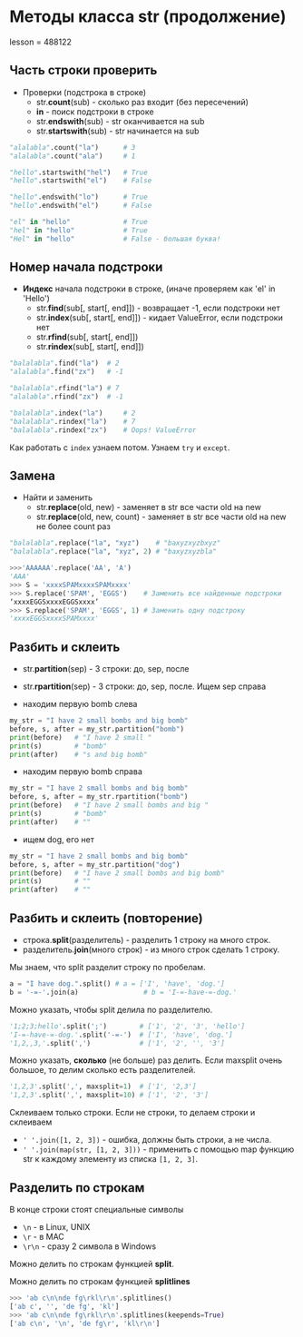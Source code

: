 # Методы класса str (продолжение)

lesson = 488122



## Часть строки проверить

*   Проверки (подстрока в строке)
    * str.**count**(sub) - сколько раз входит (без пересечений)
    * **in** - поиск подстроки в строке
    * str.**endswith**(sub) - str оканчивается на sub
    * str.**startswith**(sub) - str начинается на sub
    
```python
"alalabla".count("la")      # 3
"alalabla".count("ala")     # 1

"hello".startswith("hel")   # True
"hello".startswith("el")    # False

"hello".endswith("lo")      # True
"hello".endswith("el")      # False

"el" in "hello"             # True           
"hel" in "hello"            # True
"Hel" in "hello"            # False - большая буква!
```    

## Номер начала подстроки   

* **Индекс** начала подстроки в строке, (иначе проверяем как 'el' in 'Hello')
    * str.**find**(sub\[, start\[, end\]\]) - возвращает -1, если подстроки нет
    * str.**index**(sub\[, start\[, end\]\]) - кидает ValueError, если подстроки нет
    * str.**rfind**(sub\[, start\[, end\]\])
    * str.**rindex**(sub\[, start\[, end\]\])
    
```python
"balalabla".find("la")  # 2
"alalabla".find("zx")   # -1

"balalabla".rfind("la") # 7
"alalabla".rfind("zx")  # -1

"balalabla".index("la")     # 2
"balalabla".rindex("la")    # 7
"balalabla".rindex("zx")    # Oops! ValueError
```

Как работать с `index` узнаем потом. Узнаем `try` и `except`.

## Замена

* Найти и заменить
    * str.**replace**(old, new) - заменяет в str все части old на new 
    * str.**replace**(old, new, count) - заменяет в str все части old на new не более count раз
    
```python
"balalabla".replace("la", "xyz")    # "baxyzxyzbxyz"
"balalabla".replace("la", "xyz", 2) # "baxyzxyzbla"
```  

```python
>>>'AAAAAA'.replace('AA', 'A')
'AAA'
>>> S = 'xxxxSPAMxxxxSPAMxxxx'
>>> S.replace('SPAM', 'EGGS')    # Заменить все найденные подстроки
‘xxxxEGGSxxxxEGGSxxxx’
>>> S.replace('SPAM', 'EGGS', 1) # Заменить одну подстроку
'xxxxEGGSxxxxSPAMxxxx'
```  

## Разбить и склеить

* str.**partition**(sep) - 3 строки: до, sep, после
* str.**rpartition**(sep) - 3 строки: до, sep, после. Ищем sep справа

* находим первую bomb слева
```python
my_str = "I have 2 small bombs and big bomb"
before, s, after = my_str.partition("bomb")
print(before)   # "I have 2 small "
print(s)        # "bomb"
print(after)    # "s and big bomb"
```

* находим первую bomb справа
```python
my_str = "I have 2 small bombs and big bomb"
before, s, after = my_str.rpartition("bomb")
print(before)   # "I have 2 small bombs and big "
print(s)        # "bomb"
print(after)    # ""
```

* ищем dog, его нет
```python
my_str = "I have 2 small bombs and big bomb"
before, s, after = my_str.partition("dog")
print(before)   # "I have 2 small bombs and big bomb"
print(s)        # ""
print(after)    # ""
```

## Разбить и склеить (повторение)

* строка.**split**(разделитель) - разделить 1 строку на много строк.
* разделитель.**join**(много строк) - из много строк сделать 1 строку.

Мы знаем, что split разделит строку по пробелам.
```python
a = "I have dog.".split() # a = ['I', 'have', 'dog.']
b = '-=-'.join(a)                # b = 'I-=-have-=-dog.'
```

Можно указать, чтобы split делила по разделителю.
```python
'1;2;3;hello'.split(';')        # ['1', '2', '3', 'hello']
'I-=-have-=-dog.'.split('-=-')  # ['I', 'have', 'dog.']
'1,2,,3,'.split(',')            # ['1', '2', '', '3']
```

Можно указать, **сколько** (не больше) раз делить. Если maxsplit очень большое, то делим сколько есть разделителей.
```python
'1,2,3'.split(',', maxsplit=1)  # ['1', '2,3']
'1,2,3'.split(',', maxsplit=10) # ['1', '2', '3']
```

Склеиваем только строки. Если не строки, то делаем строки и склеиваем

* `' '.join([1, 2, 3])` - ошибка, должны быть строки, а не числа.
* `' '.join(map(str, [1, 2, 3]))` - применить с помощью map функцию str к каждому элементу из списка `[1, 2, 3]`. 

## Разделить по строкам

В конце строки стоят специальные символы

* `\n` - в Linux, UNIX
* `\r` - в MAC
* `\r\n` - сразу 2 символа в Windows

Можно делить по строкам функцией **split**. 

Можно делить по строкам функцией **splitlines**

```python
>>> 'ab c\n\nde fg\rkl\r\n'.splitlines()
['ab c', '', 'de fg', 'kl']
>>> 'ab c\n\nde fg\rkl\r\n'.splitlines(keepends=True)
['ab c\n', '\n', 'de fg\r', 'kl\r\n']
```
